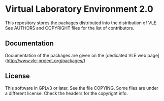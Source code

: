 Virtual Laboratory Environment 2.0
==================================

This repository stores the packages distributed into the distribution of VLE.
See AUTHORS and COPYRIGHT files for the list of contributors.


## Documentation

Documentation of the packages are given on the [dedicated VLE web page]
(http://www.vle-project.org/packages/)

## License

This software in GPLv3 or later. See the file COPYING. Some files are under a
different license. Check the headers for the copyright info.
